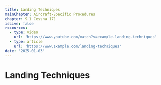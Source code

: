 ```yaml
---
title: Landing Techniques
mainChapter: Aircraft-Specific Procedures
chapter: 9.1 Cessna 172
isLive: false
resources:
  - type: video
    url: 'https://www.youtube.com/watch?v=example-landing-techniques'
  - type: article
    url: 'https://www.example.com/landing-techniques'
date: '2025-01-03'
---
```


# Landing Techniques
